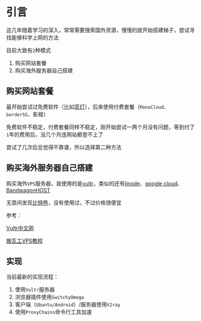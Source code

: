 
# 引言

这几年随着学习的深入，常常需要搜索国外资源，慢慢的就开始搭建梯子，尝试寻找能够科学上网的方法

目前大致有`2`种模式

1. 购买网站套餐
2. 购买海外服务器自己搭建

## 购买网站套餐

最开始尝试过免费软件（比如[蓝灯](https://www.logcg.com/archives/1276.html)），后来使用付费套餐（`MonoCloud、borderSS`、影梭）

免费软件不稳定，付费套餐同样不稳定，刚开始尝试一两个月没有问题，等到付了`1`年的费用后，没几个月连网站都登不上了

尝试了几次后总觉得不靠谱，所以选择第二种方法

## 购买海外服务器自己搭建

购买海外`VPS`服务器，我使用的是[vultr](https://www.vultr.com/)，类似的还有[linode](https://www.linode.com)、[google cloud](https://cloud.google.com/)、[BandwagonHOST](https://bwh8.net/)

无意间发现[比特熊](https://bitbear.net/)，没有使用过，不过价格很便宜

参考：

[Vultr中文网](https://www.cnvultr.com/)

[搬瓦工VPS教程](https://www.bandwagonhost.net/readme)

## 实现

当前最新的实现流程：

1. 使用`Vultr`服务器
2. 浏览器插件使用`SwitchyOmega`
3. 客户端（`Ubuntu/Android`）/服务器使用`V2ray`
4. 使用`ProxyChains`命令行工具加速